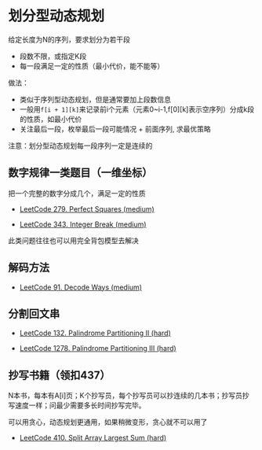 # 划分型动态规划

给定长度为N的序列，要求划分为若干段

- 段数不限，或指定K段
- 每一段满足一定的性质（最小代价，能不能等）

做法：

- 类似于序列型动态规划，但是通常要加上段数信息
- 一般用`f[i + 1][k]`来记录前i个元素（元素0~i-1,f[0][k]表示空序列）分成k段的性质，如最小代价
- 关注最后一段，枚举最后一段可能情况 + 前面序列, 求最优策略

注意：划分型动态规划每一段序列一定是连续的

## 数字规律一类题目（一维坐标）

把一个完整的数字分成几个，满足一定的性质

- [LeetCode 279. Perfect Squares (medium)](https://github.com/muyids/leetcode/blob/master/algorithms/201-300/279.perfect-squares.md)

- [LeetCode 343. Integer Break (medium)](https://github.com/muyids/leetcode/blob/master/algorithms/301-400/343.integer-break.md)

此类问题往往也可以用完全背包模型去解决

## 解码方法

- [LeetCode 91. Decode Ways (medium)](https://github.com/muyids/leetcode/blob/master/algorithms/1-100/91.decode-ways.md)

## 分割回文串

- [LeetCode 132. Palindrome Partitioning II (hard)](https://github.com/muyids/leetcode/blob/master/algorithms/101-200/132.palindrome-partitioning-ii.md)

- [LeetCode 1278. Palindrome Partitioning III (hard)](https://github.com/muyids/leetcode/blob/master/algorithms/1201-1300/1278.palindrome-partitioning-iii.md)

## 抄写书籍（领扣437）

N本书，每本有A[i]页；K个抄写员，每个抄写员可以抄连续的几本书；抄写员抄写速度一样；问最少需要多长时间抄写完毕。

可以用贪心，动态规划更通用，如果稍微变形，贪心就不可以用了

- [LeetCode 410. Split Array Largest Sum (hard)](https://github.com/muyids/leetcode/blob/master/algorithms/401-500/410.split-array-largest-sum.md)
